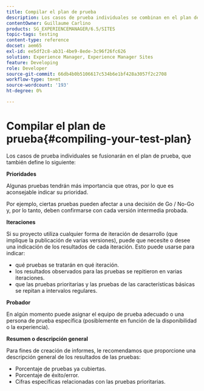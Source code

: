 ```yaml
---
title: Compilar el plan de prueba
description: Los casos de prueba individuales se combinan en el plan de prueba
contentOwner: Guillaume Carlino
products: SG_EXPERIENCEMANAGER/6.5/SITES
topic-tags: testing
content-type: reference
docset: aem65
exl-id: ee5df2c8-ab31-4be9-8ede-3c96f26fc626
solution: Experience Manager, Experience Manager Sites
feature: Developing
role: Developer
source-git-commit: 66db4b0b5106617c534b6e1bf428a3057f2c2708
workflow-type: tm+mt
source-wordcount: '193'
ht-degree: 0%

---
```


# Compilar el plan de prueba{#compiling-your-test-plan}

Los casos de prueba individuales se fusionarán en el plan de prueba, que también define lo siguiente:

**Prioridades**

Algunas pruebas tendrán más importancia que otras, por lo que es aconsejable indicar su prioridad.

Por ejemplo, ciertas pruebas pueden afectar a una decisión de Go / No-Go y, por lo tanto, deben confirmarse con cada versión intermedia probada.

**Iteraciones**

Si su proyecto utiliza cualquier forma de iteración de desarrollo (que implique la publicación de varias versiones), puede que necesite o desee una indicación de los resultados de cada iteración. Esto puede usarse para indicar:

* qué pruebas se tratarán en qué iteración.
* los resultados observados para las pruebas se repitieron en varias iteraciones.
* que las pruebas prioritarias y las pruebas de las características básicas se repitan a intervalos regulares.

**Probador**

En algún momento puede asignar el equipo de prueba adecuado o una persona de prueba específica (posiblemente en función de la disponibilidad o la experiencia).

**Resumen o descripción general**

Para fines de creación de informes, le recomendamos que proporcione una descripción general de los resultados de las pruebas:

* Porcentaje de pruebas ya cubiertas.
* Porcentaje de éxito/error.
* Cifras específicas relacionadas con las pruebas prioritarias.
